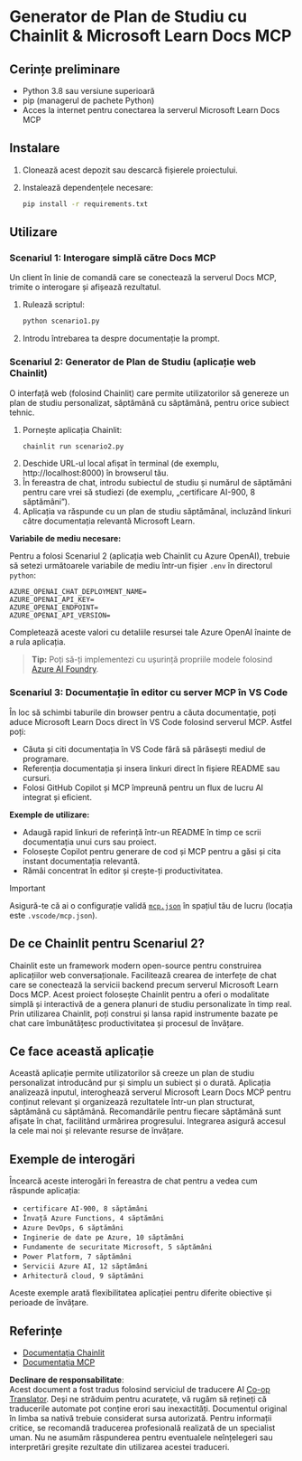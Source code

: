 <!--
CO_OP_TRANSLATOR_METADATA:
{
  "original_hash": "a05fb941810e539147fec53aaadbb6fd",
  "translation_date": "2025-07-14T06:44:01+00:00",
  "source_file": "09-CaseStudy/docs-mcp/solution/python/README.md",
  "language_code": "ro"
}
-->
# Generator de Plan de Studiu cu Chainlit & Microsoft Learn Docs MCP

## Cerințe preliminare

- Python 3.8 sau versiune superioară  
- pip (managerul de pachete Python)  
- Acces la internet pentru conectarea la serverul Microsoft Learn Docs MCP  

## Instalare

1. Clonează acest depozit sau descarcă fișierele proiectului.  
2. Instalează dependențele necesare:  

   ```bash
   pip install -r requirements.txt
   ```

## Utilizare

### Scenariul 1: Interogare simplă către Docs MCP  
Un client în linie de comandă care se conectează la serverul Docs MCP, trimite o interogare și afișează rezultatul.

1. Rulează scriptul:  
   ```bash
   python scenario1.py
   ```  
2. Introdu întrebarea ta despre documentație la prompt.

### Scenariul 2: Generator de Plan de Studiu (aplicație web Chainlit)  
O interfață web (folosind Chainlit) care permite utilizatorilor să genereze un plan de studiu personalizat, săptămână cu săptămână, pentru orice subiect tehnic.

1. Pornește aplicația Chainlit:  
   ```bash
   chainlit run scenario2.py
   ```  
2. Deschide URL-ul local afișat în terminal (de exemplu, http://localhost:8000) în browserul tău.  
3. În fereastra de chat, introdu subiectul de studiu și numărul de săptămâni pentru care vrei să studiezi (de exemplu, „certificare AI-900, 8 săptămâni”).  
4. Aplicația va răspunde cu un plan de studiu săptămânal, incluzând linkuri către documentația relevantă Microsoft Learn.

**Variabile de mediu necesare:**  

Pentru a folosi Scenariul 2 (aplicația web Chainlit cu Azure OpenAI), trebuie să setezi următoarele variabile de mediu într-un fișier `.env` în directorul `python`:  

```
AZURE_OPENAI_CHAT_DEPLOYMENT_NAME=
AZURE_OPENAI_API_KEY=
AZURE_OPENAI_ENDPOINT=
AZURE_OPENAI_API_VERSION=
```  

Completează aceste valori cu detaliile resursei tale Azure OpenAI înainte de a rula aplicația.

> **Tip:** Poți să-ți implementezi cu ușurință propriile modele folosind [Azure AI Foundry](https://ai.azure.com/).

### Scenariul 3: Documentație în editor cu server MCP în VS Code

În loc să schimbi taburile din browser pentru a căuta documentație, poți aduce Microsoft Learn Docs direct în VS Code folosind serverul MCP. Astfel poți:  
- Căuta și citi documentația în VS Code fără să părăsești mediul de programare.  
- Referenția documentația și insera linkuri direct în fișiere README sau cursuri.  
- Folosi GitHub Copilot și MCP împreună pentru un flux de lucru AI integrat și eficient.

**Exemple de utilizare:**  
- Adaugă rapid linkuri de referință într-un README în timp ce scrii documentația unui curs sau proiect.  
- Folosește Copilot pentru generare de cod și MCP pentru a găsi și cita instant documentația relevantă.  
- Rămâi concentrat în editor și crește-ți productivitatea.

> [!IMPORTANT]  
> Asigură-te că ai o configurație validă [`mcp.json`](../../../../../../09-CaseStudy/docs-mcp/solution/scenario3/mcp.json) în spațiul tău de lucru (locația este `.vscode/mcp.json`).

## De ce Chainlit pentru Scenariul 2?

Chainlit este un framework modern open-source pentru construirea aplicațiilor web conversaționale. Facilitează crearea de interfețe de chat care se conectează la servicii backend precum serverul Microsoft Learn Docs MCP. Acest proiect folosește Chainlit pentru a oferi o modalitate simplă și interactivă de a genera planuri de studiu personalizate în timp real. Prin utilizarea Chainlit, poți construi și lansa rapid instrumente bazate pe chat care îmbunătățesc productivitatea și procesul de învățare.

## Ce face această aplicație

Această aplicație permite utilizatorilor să creeze un plan de studiu personalizat introducând pur și simplu un subiect și o durată. Aplicația analizează inputul, interoghează serverul Microsoft Learn Docs MCP pentru conținut relevant și organizează rezultatele într-un plan structurat, săptămână cu săptămână. Recomandările pentru fiecare săptămână sunt afișate în chat, facilitând urmărirea progresului. Integrarea asigură accesul la cele mai noi și relevante resurse de învățare.

## Exemple de interogări

Încearcă aceste interogări în fereastra de chat pentru a vedea cum răspunde aplicația:

- `certificare AI-900, 8 săptămâni`  
- `Învață Azure Functions, 4 săptămâni`  
- `Azure DevOps, 6 săptămâni`  
- `Inginerie de date pe Azure, 10 săptămâni`  
- `Fundamente de securitate Microsoft, 5 săptămâni`  
- `Power Platform, 7 săptămâni`  
- `Servicii Azure AI, 12 săptămâni`  
- `Arhitectură cloud, 9 săptămâni`

Aceste exemple arată flexibilitatea aplicației pentru diferite obiective și perioade de învățare.

## Referințe

- [Documentația Chainlit](https://docs.chainlit.io/)  
- [Documentația MCP](https://github.com/MicrosoftDocs/mcp)

**Declinare de responsabilitate**:  
Acest document a fost tradus folosind serviciul de traducere AI [Co-op Translator](https://github.com/Azure/co-op-translator). Deși ne străduim pentru acuratețe, vă rugăm să rețineți că traducerile automate pot conține erori sau inexactități. Documentul original în limba sa nativă trebuie considerat sursa autorizată. Pentru informații critice, se recomandă traducerea profesională realizată de un specialist uman. Nu ne asumăm răspunderea pentru eventualele neînțelegeri sau interpretări greșite rezultate din utilizarea acestei traduceri.